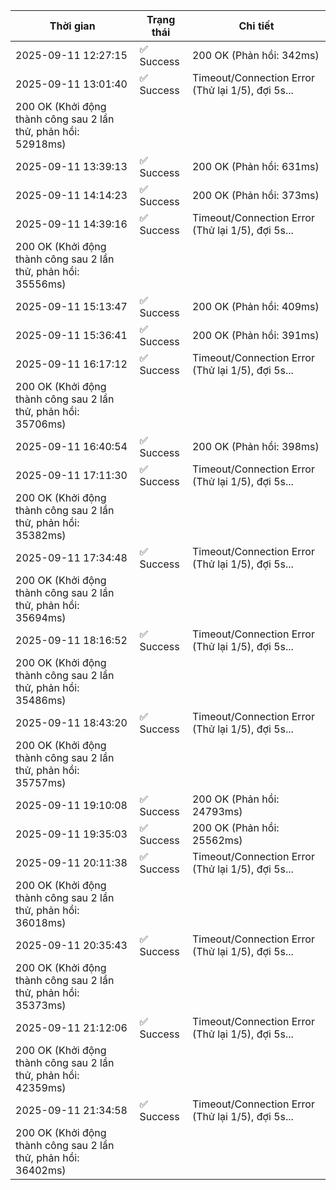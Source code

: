 | Thời gian | Trạng thái | Chi tiết |
|---|---|---|
| 2025-09-11 12:27:15 | ✅ Success | 200 OK (Phản hồi: 342ms) |
| 2025-09-11 13:01:40 | ✅ Success | Timeout/Connection Error (Thử lại 1/5), đợi 5s...
200 OK (Khởi động thành công sau 2 lần thử, phản hồi: 52918ms) |
| 2025-09-11 13:39:13 | ✅ Success | 200 OK (Phản hồi: 631ms) |
| 2025-09-11 14:14:23 | ✅ Success | 200 OK (Phản hồi: 373ms) |
| 2025-09-11 14:39:16 | ✅ Success | Timeout/Connection Error (Thử lại 1/5), đợi 5s...
200 OK (Khởi động thành công sau 2 lần thử, phản hồi: 35556ms) |
| 2025-09-11 15:13:47 | ✅ Success | 200 OK (Phản hồi: 409ms) |
| 2025-09-11 15:36:41 | ✅ Success | 200 OK (Phản hồi: 391ms) |
| 2025-09-11 16:17:12 | ✅ Success | Timeout/Connection Error (Thử lại 1/5), đợi 5s...
200 OK (Khởi động thành công sau 2 lần thử, phản hồi: 35706ms) |
| 2025-09-11 16:40:54 | ✅ Success | 200 OK (Phản hồi: 398ms) |
| 2025-09-11 17:11:30 | ✅ Success | Timeout/Connection Error (Thử lại 1/5), đợi 5s...
200 OK (Khởi động thành công sau 2 lần thử, phản hồi: 35382ms) |
| 2025-09-11 17:34:48 | ✅ Success | Timeout/Connection Error (Thử lại 1/5), đợi 5s...
200 OK (Khởi động thành công sau 2 lần thử, phản hồi: 35694ms) |
| 2025-09-11 18:16:52 | ✅ Success | Timeout/Connection Error (Thử lại 1/5), đợi 5s...
200 OK (Khởi động thành công sau 2 lần thử, phản hồi: 35486ms) |
| 2025-09-11 18:43:20 | ✅ Success | Timeout/Connection Error (Thử lại 1/5), đợi 5s...
200 OK (Khởi động thành công sau 2 lần thử, phản hồi: 35757ms) |
| 2025-09-11 19:10:08 | ✅ Success | 200 OK (Phản hồi: 24793ms) |
| 2025-09-11 19:35:03 | ✅ Success | 200 OK (Phản hồi: 25562ms) |
| 2025-09-11 20:11:38 | ✅ Success | Timeout/Connection Error (Thử lại 1/5), đợi 5s...
200 OK (Khởi động thành công sau 2 lần thử, phản hồi: 36018ms) |
| 2025-09-11 20:35:43 | ✅ Success | Timeout/Connection Error (Thử lại 1/5), đợi 5s...
200 OK (Khởi động thành công sau 2 lần thử, phản hồi: 35373ms) |
| 2025-09-11 21:12:06 | ✅ Success | Timeout/Connection Error (Thử lại 1/5), đợi 5s...
200 OK (Khởi động thành công sau 2 lần thử, phản hồi: 42359ms) |
| 2025-09-11 21:34:58 | ✅ Success | Timeout/Connection Error (Thử lại 1/5), đợi 5s...
200 OK (Khởi động thành công sau 2 lần thử, phản hồi: 36402ms) |
